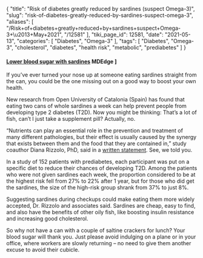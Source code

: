 {
    "title": "Risk of diabetes greatly reduced by sardines (suspect Omega-3)",
    "slug": "risk-of-diabetes-greatly-reduced-by-sardines-suspect-omega-3",
    "aliases": [
        "/Risk+of+diabetes+greatly+reduced+by+sardines+suspect+Omega-3+\u2013+May+2021",
        "/12581"
    ],
    "tiki_page_id": 12581,
    "date": "2021-05-13",
    "categories": [
        "Diabetes",
        "Omega-3"
    ],
    "tags": [
        "Diabetes",
        "Omega-3",
        "cholesterol",
        "diabetes",
        "health risk",
        "metabolic",
        "prediabetes"
    ]
}


#### [Lower blood sugar with sardines](https://www.mdedge.com/internalmedicine/article/240083/lotme/canned-diabetes-prevention-and-haunted-covid-castle?channel=51718&ecd=wnl_lotpwr_210513_mdedge_12pm&uac=138704MX&utm_source=News_Power_eNL_051321_F&utm_medium=email&utm_content=Come%20for%20the%20torture,%20stay%20for%20the%20vaccine&sso=true) MDEdge ]

If you’ve ever turned your nose up at someone eating sardines straight from the can, you could be the one missing out on a good way to boost your own health.

New research from Open University of Catalonia (Spain) has found that eating two cans of whole sardines a week can help prevent people from developing type 2 diabetes (T2D). Now you might be thinking: That’s a lot of fish, can’t I just take a supplement pill? Actually, no.

“Nutrients can play an essential role in the prevention and treatment of many different pathologies, but their effect is usually caused by the synergy that exists between them and the food that they are contained in,” study coauthor Diana Rizzolo, PhD, said in a [written statement](https://www.uoc.edu/portal/en/news/actualitat/2021/115-health-nutrition-diabetes-sardines.html). See, we told you.

In a study of 152 patients with prediabetes, each participant was put on a specific diet to reduce their chances of developing T2D. Among the patients who were not given sardines each week, the proportion considered to be at the highest risk fell from 27% to 22% after 1 year, but for those who did get the sardines, the size of the high-risk group shrank from 37% to just 8%.

Suggesting sardines during checkups could make eating them more widely accepted, Dr. Rizzolo and associates said. Sardines are cheap, easy to find, and also have the benefits of other oily fish, like boosting insulin resistance and increasing good cholesterol.

So why not have a can with a couple of saltine crackers for lunch? Your blood sugar will thank you. Just please avoid indulging on a plane or in your office, where workers are slowly returning – no need to give them another excuse to avoid their cubicle.